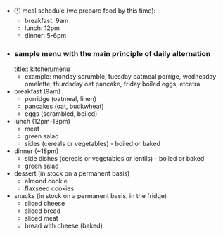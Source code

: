 - 🕐 meal schedule (we prepare food by this time):
	- breakfast: 9am
	- lunch: 12pm
	- dinner: 5-6pm
- ### sample menu with the main principle of daily alternation
  title:: kitchen/menu
	- example: monday scrumble, tuesday oatmeal porrige, wednesday omelette, thurdsday oat pancake, friday boiled eggs, etcetra
- breakfast (9am)
	- porridge (oatmeal, linen)
	- pancakes (oat, buckwheat)
	- eggs (scrambled, boiled)
- lunch (12pm-13pm)
	- meat
	- green salad
	- sides (cereals or vegetables) - boiled or baked
- dinner (~18pm)
	- side dishes (cereals or vegetables or lentils) - boiled or baked
	- green salad
- dessert (in stock on a permanent basis)
	- almond cookie
	- flaxseed cookies
- snacks (in stock on a permanent basis, in the fridge)
	- sliced cheese
	- sliced bread
	- sliced meat
	- bread with cheese (baked)